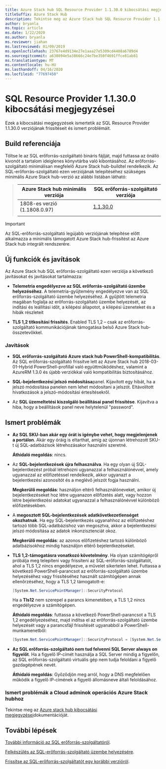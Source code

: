 ```yaml
---
title: Azure Stack hub SQL Resource Provider 1.1.30.0 kibocsátási megjegyzései
titleSuffix: Azure Stack Hub
description: Tekintse meg az Azure Stack hub SQL Resource Provider 1.1.30.0 frissítésének kiadási megjegyzéseit.
author: bryanla
ms.topic: article
ms.date: 1/22/2020
ms.author: bryanla
ms.reviewer: jiahan
ms.lastreviewed: 01/09/2019
ms.openlocfilehash: 23767e4d9134e27e1aaa27e5309cd4408a6789d4
ms.sourcegitcommit: a630894e5a38666c24e7be350f4691ffce81ab81
ms.translationtype: MT
ms.contentlocale: hu-HU
ms.lasthandoff: 04/16/2020
ms.locfileid: "77697450"
---
```

# <a name="sql-resource-provider-11300-release-notes"></a>SQL Resource Provider 1.1.30.0 kibocsátási megjegyzései

Ezek a kibocsátási megjegyzések ismertetik az SQL Resource Provider 1.1.30.0 verziójának frissítéseit és ismert problémáit.

## <a name="build-reference"></a>Build referenciája
Töltse le az SQL erőforrás-szolgáltató bináris fájlját, majd futtassa az önálló kivonót a tartalom ideiglenes könyvtárba való kibontásához. Az erőforrás-szolgáltató minimálisan megfelelő Azure Stack hub-buildtel rendelkezik. Az SQL-erőforrás-szolgáltató ezen verziójának telepítéséhez szükséges minimális Azure Stack hub-verzió az alábbi listában látható:

> |Azure Stack hub minimális verziója|SQL erőforrás-szolgáltató verziója|
> |-----|-----|
> |1808-es verzió (1.1808.0.97)|[1.1.30.0](https://aka.ms/azurestacksqlrp11300)|
> |     |     |

> [!IMPORTANT]
> Az SQL-erőforrás-szolgáltató legújabb verziójának telepítése előtt alkalmazza a minimális támogatott Azure Stack hub-frissítést az Azure Stack hub integrált rendszerére.

## <a name="new-features-and-fixes"></a>Új funkciók és javítások
Az Azure Stack hub SQL erőforrás-szolgáltató ezen verziója a következő javításokat és javításokat tartalmazza:

- **Telemetria engedélyezve az SQL erőforrás-szolgáltató üzembe helyezéséhez**. A telemetria-gyűjtemény engedélyezve van az SQL erőforrás-szolgáltató üzembe helyezéséhez. A gyűjtött telemetria magában foglalja az erőforrás-szolgáltató üzembe helyezését, az indítási és leállítási időt, a kilépési állapotot, a kilépési üzeneteket és a hibák részleteit

- **TLS 1,2 titkosítási frissítés**. Enabled TLS 1,2 – csak az erőforrás-szolgáltató kommunikációjának támogatása belső Azure Stack hub-összetevőkkel. 

### <a name="fixes"></a>Javítások

- **SQL erőforrás-szolgáltató Azure stack hub PowerShell-kompatibilitás**. Az SQL erőforrás-szolgáltató frissítve lett az Azure Stack hub 2018-03-01-Hybrid PowerShell-profillal való együttműködéshez, valamint a AzureRM 1.3.0 és újabb verziókkal való kompatibilitás biztosításához.

- **SQL-bejelentkezési jelszó módosítása**panel. Kijavított egy hibát, ha a jelszó módosítása panelen nem lehet módosítani a jelszót. Eltávolított hivatkozások a jelszó-módosítási értesítésekről.

- Az **SQL üzemeltetési kiszolgáló beállításai panel frissítése**. Kijavítva a hiba, hogy a beállítások panel neve helytelenül "password".

## <a name="known-issues"></a>Ismert problémák

- **Az SQL SKU-ban akár egy órát is igénybe vehet, hogy megjelenjenek a portálon**. Akár egy óráig is eltarthat, amíg az újonnan létrehozott SKU-t új SQL-adatbázisok létrehozásakor használni szeretné.

    **Áthidaló megoldás**: nincs.

- Az **SQL-bejelentkezések újra felhasználva**. Ha egy olyan új SQL-bejelentkezést próbál létrehozni ugyanazzal a felhasználónévvel, amely ugyanazzal az előfizetéssel rendelkezik, akkor ugyanazt a bejelentkezési azonosítót és a meglévő jelszót fogja használni.

    **Megkerülő megoldás**: használjon eltérő felhasználóneveket, amikor új bejelentkezéseket hoz létre ugyanazon előfizetés alatt, vagy hozzon létre bejelentkezési adatokat ugyanazzal a felhasználónévvel különböző előfizetésekben.

- A **megosztott SQL-bejelentkezések adatkövetkezetlenséget okozhatnak**. Ha egy SQL-bejelentkezés ugyanahhoz az előfizetéshez tartozó több SQL-adatbázishoz van megosztva, akkor a bejelentkezési jelszó módosítása az adatok inkonzisztenciát okoz.

    **Megkerülő megoldás**: az azonos előfizetéshez tartozó különböző adatbázisokhoz mindig használjon eltérő bejelentkezéseket.

- **TLS 1,2-támogatásra vonatkozó követelmény**. Ha olyan számítógépről próbálja meg telepíteni vagy frissíteni az SQL-erőforrás-szolgáltatót, ahol a TLS 1,2 nincs engedélyezve, a művelet sikertelen lehet. Futtassa a következő PowerShell-parancsot az erőforrás-szolgáltató üzembe helyezéséhez vagy frissítéséhez használt számítógépen annak ellenőrzéséhez, hogy a TLS 1,2 támogatott-e:

  ```powershell
  [System.Net.ServicePointManager]::SecurityProtocol
  ```

  Ha a **Tls12** nem szerepel a parancs kimenetében, a TLS 1,2 nincs engedélyezve a számítógépen.

    **Áthidaló megoldás**: futtassa a következő PowerShell-parancsot a TLS 1,2 engedélyezéséhez, majd indítsa el az erőforrás-szolgáltató üzembe helyezését vagy a parancsfájl frissítését ugyanabból a PowerShell-munkamenetből:

    ```powershell
    [System.Net.ServicePointManager]::SecurityProtocol = [System.Net.SecurityProtocolType]::Tls12
    ```

- **Az SQL erőforrás-szolgáltató nem tud felvenni SQL Server always on figyelőt**. Ha a figyelő IP-címét használja a SQL Server mindig a figyelőn, az SQL erőforrás-szolgáltató virtuális gép nem tudja feloldani a figyelő gazdagépének nevét.

    **Áthidaló megoldás**: Győződjön meg arról, hogy a DNS megfelelően működik a figyelő IP-címének a figyelő állomásneve általi feloldásához.

### <a name="known-issues-for-cloud-admins-operating-azure-stack-hub"></a>Ismert problémák a Cloud adminok operációs Azure Stack hubhoz
Tekintse meg az [Azure stack hub kibocsátási megjegyzései](azure-stack-servicing-policy.md)dokumentációját.

## <a name="next-steps"></a>További lépések
[További információ az SQL erőforrás-szolgáltatóról](azure-stack-sql-resource-provider.md).

[Felkészülés az SQL-erőforrás-szolgáltató üzembe helyezésére](azure-stack-sql-resource-provider-deploy.md#prerequisites).

[Frissítse az SQL-erőforrás-szolgáltatót egy korábbi verzióról](azure-stack-sql-resource-provider-update.md).